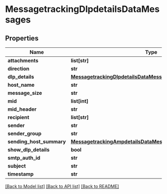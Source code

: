 # MessagetrackingDlpdetailsDataMessages

## Properties
Name | Type | Description | Notes
------------ | ------------- | ------------- | -------------
**attachments** | **list[str]** |  | [optional] 
**direction** | **str** |  | [optional] 
**dlp_details** | [**MessagetrackingDlpdetailsDataMessagesDlpDetails**](MessagetrackingDlpdetailsDataMessagesDlpDetails.md) |  | [optional] 
**host_name** | **str** |  | [optional] 
**message_size** | **str** |  | [optional] 
**mid** | **list[int]** |  | [optional] 
**mid_header** | **str** |  | [optional] 
**recipient** | **list[str]** |  | [optional] 
**sender** | **str** |  | [optional] 
**sender_group** | **str** |  | [optional] 
**sending_host_summary** | [**MessagetrackingAmpdetailsDataMessagesSendingHostSummary**](MessagetrackingAmpdetailsDataMessagesSendingHostSummary.md) |  | [optional] 
**show_dlp_details** | **bool** |  | [optional] 
**smtp_auth_id** | **str** |  | [optional] 
**subject** | **str** |  | [optional] 
**timestamp** | **str** |  | [optional] 

[[Back to Model list]](../README.md#documentation-for-models) [[Back to API list]](../README.md#documentation-for-api-endpoints) [[Back to README]](../README.md)

